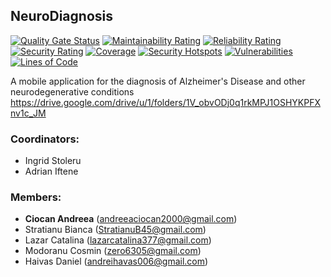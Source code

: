 ## NeuroDiagnosis

[![Quality Gate Status](https://sonarqubeneurodiagnosis.azurewebsites.net/api/project_badges/measure?project=NeuroDiagnosis&metric=alert_status&token=0c713ec5a9b02c3215ad5edbc291ffca11bb47ed)](https://sonarqubeneurodiagnosis.azurewebsites.net/dashboard?id=NeuroDiagnosis)
[![Maintainability Rating](https://sonarqubeneurodiagnosis.azurewebsites.net/api/project_badges/measure?project=NeuroDiagnosis&metric=sqale_rating&token=0c713ec5a9b02c3215ad5edbc291ffca11bb47ed)](https://sonarqubeneurodiagnosis.azurewebsites.net/dashboard?id=NeuroDiagnosis)
[![Reliability Rating](https://sonarqubeneurodiagnosis.azurewebsites.net/api/project_badges/measure?project=NeuroDiagnosis&metric=reliability_rating&token=0c713ec5a9b02c3215ad5edbc291ffca11bb47ed)](https://sonarqubeneurodiagnosis.azurewebsites.net/dashboard?id=NeuroDiagnosis)
[![Security Rating](https://sonarqubeneurodiagnosis.azurewebsites.net/api/project_badges/measure?project=NeuroDiagnosis&metric=security_rating&token=0c713ec5a9b02c3215ad5edbc291ffca11bb47ed)](https://sonarqubeneurodiagnosis.azurewebsites.net/dashboard?id=NeuroDiagnosis)
[![Coverage](https://sonarqubeneurodiagnosis.azurewebsites.net/api/project_badges/measure?project=NeuroDiagnosis&metric=coverage&token=0c713ec5a9b02c3215ad5edbc291ffca11bb47ed)](https://sonarqubeneurodiagnosis.azurewebsites.net/dashboard?id=NeuroDiagnosis)
[![Security Hotspots](https://sonarqubeneurodiagnosis.azurewebsites.net/api/project_badges/measure?project=NeuroDiagnosis&metric=security_hotspots&token=0c713ec5a9b02c3215ad5edbc291ffca11bb47ed)](https://sonarqubeneurodiagnosis.azurewebsites.net/dashboard?id=NeuroDiagnosis)
[![Vulnerabilities](https://sonarqubeneurodiagnosis.azurewebsites.net/api/project_badges/measure?project=NeuroDiagnosis&metric=vulnerabilities&token=0c713ec5a9b02c3215ad5edbc291ffca11bb47ed)](https://sonarqubeneurodiagnosis.azurewebsites.net/dashboard?id=NeuroDiagnosis)
[![Lines of Code](https://sonarqubeneurodiagnosis.azurewebsites.net/api/project_badges/measure?project=NeuroDiagnosis&metric=ncloc&token=0c713ec5a9b02c3215ad5edbc291ffca11bb47ed)](https://sonarqubeneurodiagnosis.azurewebsites.net/dashboard?id=NeuroDiagnosis)


A mobile application for the diagnosis of Alzheimer's Disease and other neurodegenerative conditions
https://drive.google.com/drive/u/1/folders/1V_obvODj0q1rkMPJ1OSHYKPFXnv1c_JM
### Coordinators: 
* Ingrid Stoleru
* Adrian Iftene

### Members:
* **Ciocan Andreea** ([andreeaciocan2000@gmail.com](mailto:andreeaciocan2000@gmail.com))
* Stratianu Bianca ([StratianuB45@gmail.com](mailto:StratianuB45@gmail.com))
* Lazar Catalina ([lazarcatalina377@gmail.com](mailto:lazarcatalina377@gmail.com))
* Modoranu Cosmin ([zero6305@gmail.com](mailto:zero6305@gmail.com))
* Haivas Daniel ([andreihavas006@gmail.com](mailto:andreihavas006@gmail.com))

